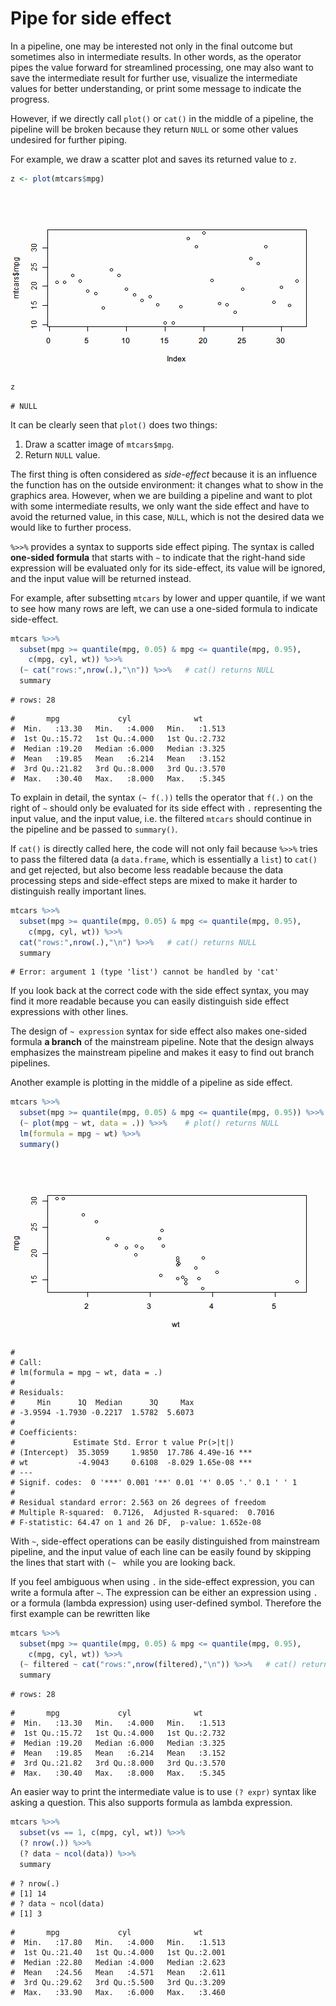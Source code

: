 

# Pipe for side effect

In a pipeline, one may be interested not only in the final outcome but sometimes also in intermediate results. In other words, as the operator pipes the value forward for streamlined processing, one may also want to save the intermediate result for further use, visualize the  intermediate values for better understanding, or print some message to indicate the progress.

However, if we directly call `plot()` or `cat()` in the middle of a pipeline, the pipeline will be broken because they return `NULL` or some other values undesired for further piping. 

For example, we draw a scatter plot and saves its returned value to `z`.


```r
z <- plot(mtcars$mpg)
```

<img src="figure/simple-plot.png" title="plot of chunk simple-plot" alt="plot of chunk simple-plot" style="display: block; margin: auto;" />

```r
z
```

```
# NULL
```

It can be clearly seen that `plot()` does two things: 

1. Draw a scatter image of `mtcars$mpg`.
2. Return `NULL` value.

The first thing is often considered as *side-effect* because it is an influence the function has on the outside environment: it changes what to show in the graphics area. However, when we are building a pipeline and want to plot with some intermediate results, we only want the side effect and have to avoid the returned value, in this case, `NULL`, which is not the desired data we would like to further process.

`%>>%` provides a syntax to supports side effect piping. The syntax is called **one-sided formula** that starts with `~` to indicate that the right-hand  side expression will be evaluated only for its side-effect, its value will be ignored, and the input value will be returned instead.

For example, after subsetting `mtcars` by lower and upper quantile, if we want to see how many rows are left, we can use a one-sided formula to indicate side-effect.


```r
mtcars %>>%
  subset(mpg >= quantile(mpg, 0.05) & mpg <= quantile(mpg, 0.95),
    c(mpg, cyl, wt)) %>>%
  (~ cat("rows:",nrow(.),"\n")) %>>%   # cat() returns NULL
  summary
```

```
# rows: 28
```

```
#       mpg             cyl              wt       
#  Min.   :13.30   Min.   :4.000   Min.   :1.513  
#  1st Qu.:15.72   1st Qu.:4.000   1st Qu.:2.732  
#  Median :19.20   Median :6.000   Median :3.325  
#  Mean   :19.85   Mean   :6.214   Mean   :3.152  
#  3rd Qu.:21.82   3rd Qu.:8.000   3rd Qu.:3.570  
#  Max.   :30.40   Max.   :8.000   Max.   :5.345
```

To explain in detail, the syntax `(~ f(.))` tells the operator that `f(.)` on the right of `~` should only be evaluated for its side effect with `.` representing the input value, and the input value, i.e. the filtered `mtcars` should continue in the pipeline and be passed to `summary()`.

If `cat()` is directly called here, the code will not only fail because `%>>%` tries to pass the filtered data (a `data.frame`, which is essentially a `list`) to `cat()` and get rejected, but also become less readable because the data processing steps and side-effect steps are mixed to make it harder to distinguish really important lines.


```r
mtcars %>>%
  subset(mpg >= quantile(mpg, 0.05) & mpg <= quantile(mpg, 0.95),
    c(mpg, cyl, wt)) %>>%
  cat("rows:",nrow(.),"\n") %>>%   # cat() returns NULL
  summary
```

```
# Error: argument 1 (type 'list') cannot be handled by 'cat'
```

If you look back at the correct code with the side effect syntax, you may find it more readable because you can easily distinguish side effect expressions with other lines.

The design of `~ expression` syntax for side effect also makes one-sided formula **a branch** of the mainstream pipeline. Note that the design always emphasizes the mainstream pipeline and makes it easy to find out branch pipelines.

Another example is plotting in the middle of a pipeline as side effect.


```r
mtcars %>>%
  subset(mpg >= quantile(mpg, 0.05) & mpg <= quantile(mpg, 0.95)) %>>%
  (~ plot(mpg ~ wt, data = .)) %>>%    # plot() returns NULL
  lm(formula = mpg ~ wt) %>>%
  summary()
```

<img src="figure/side-effect-graphics.png" title="plot of chunk side-effect-graphics" alt="plot of chunk side-effect-graphics" style="display: block; margin: auto;" />

```
# 
# Call:
# lm(formula = mpg ~ wt, data = .)
# 
# Residuals:
#     Min      1Q  Median      3Q     Max 
# -3.9594 -1.7930 -0.2217  1.5782  5.6073 
# 
# Coefficients:
#             Estimate Std. Error t value Pr(>|t|)    
# (Intercept)  35.3059     1.9850  17.786 4.49e-16 ***
# wt           -4.9043     0.6108  -8.029 1.65e-08 ***
# ---
# Signif. codes:  0 '***' 0.001 '**' 0.01 '*' 0.05 '.' 0.1 ' ' 1
# 
# Residual standard error: 2.563 on 26 degrees of freedom
# Multiple R-squared:  0.7126,	Adjusted R-squared:  0.7016 
# F-statistic: 64.47 on 1 and 26 DF,  p-value: 1.652e-08
```

With `~`, side-effect operations can be easily distinguished from mainstream pipeline, and the input value of each line can be easily found by skipping the lines that start with `(~ ` while you are looking back.

If you feel ambiguous when using `.` in the side-effect expression, you can write a formula after `~`. The expression can be either an expression using `.` or a formula (lambda expression) using user-defined symbol. Therefore the first example can be rewritten like


```r
mtcars %>>%
  subset(mpg >= quantile(mpg, 0.05) & mpg <= quantile(mpg, 0.95),
    c(mpg, cyl, wt)) %>>%
  (~ filtered ~ cat("rows:",nrow(filtered),"\n")) %>>%   # cat() returns NULL
  summary
```

```
# rows: 28
```

```
#       mpg             cyl              wt       
#  Min.   :13.30   Min.   :4.000   Min.   :1.513  
#  1st Qu.:15.72   1st Qu.:4.000   1st Qu.:2.732  
#  Median :19.20   Median :6.000   Median :3.325  
#  Mean   :19.85   Mean   :6.214   Mean   :3.152  
#  3rd Qu.:21.82   3rd Qu.:8.000   3rd Qu.:3.570  
#  Max.   :30.40   Max.   :8.000   Max.   :5.345
```

An easier way to print the intermediate value is to use `(? expr)` syntax like asking a question. This also supports formula as lambda expression.


```r
mtcars %>>% 
  subset(vs == 1, c(mpg, cyl, wt)) %>>%
  (? nrow(.)) %>>%
  (? data ~ ncol(data)) %>>%
  summary
```

```
# ? nrow(.)
# [1] 14
# ? data ~ ncol(data)
# [1] 3
```

```
#       mpg             cyl              wt       
#  Min.   :17.80   Min.   :4.000   Min.   :1.513  
#  1st Qu.:21.40   1st Qu.:4.000   1st Qu.:2.001  
#  Median :22.80   Median :4.000   Median :2.623  
#  Mean   :24.56   Mean   :4.571   Mean   :2.611  
#  3rd Qu.:29.62   3rd Qu.:5.500   3rd Qu.:3.209  
#  Max.   :33.90   Max.   :6.000   Max.   :3.460
```
